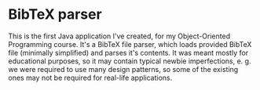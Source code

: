 # BibTeX parser
This is the first Java application I've created, for my Object-Oriented Programming course. 
It's a BibTeX file parser, which loads provided BibTeX file (minimally simplified) and parses it's contents. 
It was meant mostly for educational purposes, so it may contain typical newbie imperfections, e. g. we were required to use many 
design patterns, so some of the existing ones may not be required for real-life applications.
